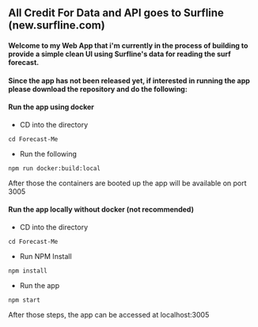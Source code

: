 ## All Credit For Data and API goes to Surfline (new.surfline.com)

#### Welcome to my Web App that i'm currently in the process of building to provide a simple clean UI using Surfline's data for reading the surf forecast. 

#### Since the app has not been released yet, if interested in running the app please download the repository and do the following:


#### Run the app using docker
- CD into the directory
```
cd Forecast-Me
```
- Run the following
```
npm run docker:build:local
```
After those the containers are booted up the app will be available on port 3005

#### Run the app locally without docker (not recommended)
- CD into the directory
```
cd Forecast-Me
```
- Run NPM Install
```
npm install
```
- Run the app 
```
npm start
```

After those steps, the app can be accessed at localhost:3005
